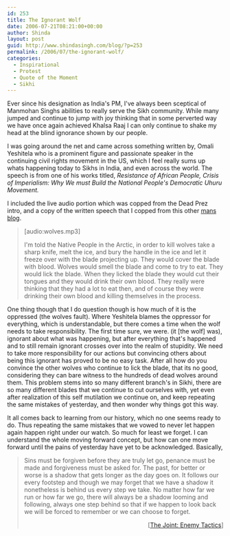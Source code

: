 ```yaml
---
id: 253
title: The Ignorant Wolf
date: 2006-07-21T08:21:00+00:00
author: Shinda
layout: post
guid: http://www.shindasingh.com/blog/?p=253
permalink: /2006/07/the-ignorant-wolf/
categories:
  - Inspirational
  - Protest
  - Quote of the Moment
  - Sikhi
---
```

Ever since his designation as India's PM, I've always been sceptical of Manmohan Singhs abilities to really serve the Sikh community. While many jumped and continue to jump with joy thinking that in some perverted way we have once again achieved Khalsa Raaj I can only continue to shake my head at the blind ignorance shown by our people.

I was going around the net and came across something written by, Omali Yeshitela who is a prominent figure and passionate speaker in the continuing civil rights movement in the US, which I feel really sums up whats happening today to Sikhs in India, and even across the world. The speech is from one of his works titled, _Resistance of African People, Crisis of Imperialism: Why We must Build the National People's Democratic Uhuru Movement._

I included the live audio portion which was copped from the Dead Prez intro, and a copy of the written speech that I copped from this other [mans blog](http://hashman.spaces.msn.com/blog/cns!83CAB100E2113290!217.entry).

> [audio:wolves.mp3] 
> 
> I'm told the Native People in the Arctic, in order to kill wolves take a sharp knife, melt the ice, and bury the handle in the ice and let it freeze over with the blade projecting up. They would cover the blade with blood. Wolves would smell the blade and come to try to eat. They would lick the blade. When they licked the blade they would cut their tongues and they would drink their own blood. They really were thinking that they had a lot to eat then, and of course they were drinking their own blood and killing themselves in the process.

One thing though that I do question though is how much of it is the oppressed (the wolves fault). Where Yeshitela blames the oppressor for everything, which is understandable, but there comes a time when the wolf needs to take responsibility. The first time sure, we were. (it [the wolf] was), ignorant about what was happening, but after everything that's happened and to still remain ignorant crosses over into the realm of stupidity. We need to take more responsibility for our actions but convincing others about being this ignorant has proved to be no easy task. After all how do you convince the other wolves who continue to lick the blade, that its no good, considering they can bare witness to the hundreds of dead wolves around them. This problem stems into so many different branch's in Sikhi, there are so many different blades that we continue to cut ourselves with, yet even after realization of this self mutilation we continue on, and keep repeating the same mistakes of yesterday, and then wonder why things got this way.

It all comes back to learning from our history, which no one seems ready to do. Thus repeating the same mistakes that we vowed to never let happen again happen right under our watch. So much for least we forget. I can understand the whole moving forward concept, but how can one move forward until the pains of yesterday have yet to be acknowledged. Basically,

<span id="ctl03_lblPermalink" />
  


> <span id="ctl03_lblPermalink"><span id="ctl03_lblPermalink"><span id="ctl03_lblPermalink" /></span></span> 
> 
> <span id="ctl03_lblPermalink"><span id="ctl03_lblPermalink"><span id="ctl03_lblPermalink">Sins must be forgiven before they are truly let go, penance must be made and forgiveness must be asked for. The past, for better or worse is a shadow that gets longer as the day goes on. It follows our every footstep and though we may forget that we have a shadow it nonetheless is behind us every step we take. No matter how far we run or how far we go, there will always be a shadow looming and following, always one step behind so that if we happen to look back we will be forced to remember or we can choose to forget.</span></span></span>
> 
> <p align="right">
>   <span>[<a href="http://hashman.spaces.msn.com/blog/cns!83CAB100E2113290!217.entry?_c=BlogPart#trackback">The Joint: Enemy Tactics</a>]</span>
> </p>
